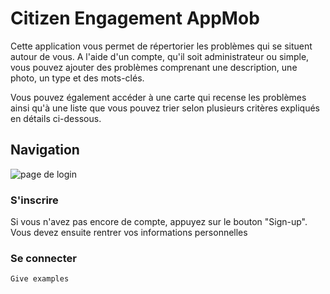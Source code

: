 # Citizen Engagement AppMob

Cette application vous permet de répertorier les problèmes qui se situent autour de vous. A l'aide d'un compte, qu'il soit administrateur ou
simple, vous pouvez ajouter des problèmes comprenant une description, une photo, un type et des mots-clés.

Vous pouvez également accéder à une carte qui recense les problèmes ainsi qu'à une liste que vous pouvez trier
selon plusieurs critères expliqués en détails ci-dessous. 

## Navigation

![page de login](www/assets/screenshots/login.png)

### S'inscrire

Si vous n'avez pas encore de compte, appuyez sur le bouton "Sign-up". Vous devez ensuite rentrer vos informations personnelles

### Se connecter

```
Give examples
```


